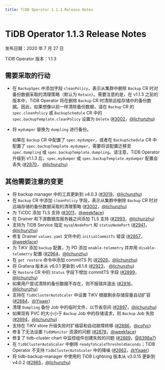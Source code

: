 ```yaml
---
title: TiDB Operator 1.1.3 Release Notes
---
```


# TiDB Operator 1.1.3 Release Notes

发布日期：2020 年 7 月 27 日

TiDB Operator 版本：1.1.3

## 需要采取的行动

- 在 `BackupSpec` 中添加字段 `cleanPolicy`，表示从集群中删除 `Backup` CR 时对备份数据采取的清理策略（默认为 `Retain`）。需要注意的是，在 v1.1.3 之前的版本中，TiDB Operator 将在删除 `Backup` CR 时清除远程存储中的备份数据。因此，如果想像以前一样清除备份数据，请在 `Backup` CR 的 `spec.cleanPolicy` 或 `BackupSchedule` CR 中的 `spec.backupTemplate.cleanPolicy` 设置为 `Delete` ([#3002](https://github.com/pingcap/tidb-operator/pull/3002)，[@lichunzhu](https://github.com/lichunzhu))
- 将 `mydumper` 替换为 `dumpling` 进行备份。

    如果在 `Backup` CR 中配置了 `spec.mydumper`，或者在 `BackupSchedule` CR 中配置了 `spec.backupTemplate.mydumper`，需要将该配置迁移至 `spec.dumpling` 或 `spec.backupTemplate.dumpling`。请注意，TiDB Operator 升级到 v1.1.3 后，`spec.mydumper` 或 `spec.backupTemplate.mydumper` 配置会丢失 ([#2870](https://github.com/pingcap/tidb-operator/pull/2870)， [@lichunzhu](https://github.com/lichunzhu))

## 其他需要注意的变更

- 将 backup manager 中的工具更新到 v4.0.3 ([#3019](https://github.com/pingcap/tidb-operator/pull/3019)，[@lichunzhu](https://github.com/lichunzhu))
- 在 `Backup` CR 中添加 `cleanPolicy` 字段，表示从集群中删除 `Backup` CR 时对远端存储的备份数据采取的清理策略 ([#3002](https://github.com/pingcap/tidb-operator/pull/3002)，[@lichunzhu](https://github.com/lichunzhu))
- 为 TiCDC 添加 TLS 支持 ([#3011](https://github.com/pingcap/tidb-operator/pull/3011)，[@weekface](https://github.com/weekface))
- 在 Drainer 和下游数据库服务器之间添加 TLS 支持 ([#2993](https://github.com/pingcap/tidb-operator/pull/2993)，[@lichunzhu](https://github.com/lichunzhu))
- 支持为 TiDB Service 指定 `mysqlNodePort` 和 `statusNodePort` ([#2941](https://github.com/pingcap/tidb-operator/pull/2941)，[@lichunzhu](https://github.com/lichunzhu))
- 修复 Drainer `values.yaml` 文件中的 `initialCommitTs` 错误 ([#2857](https://github.com/pingcap/tidb-operator/pull/2857)，[@weekface](https://github.com/weekface))
- 为 TiKV 添加 `backup` 配置，为 PD 添加 `enable-telemetry` 并弃用 `disable-telemetry` 配置 ([#2964](https://github.com/pingcap/tidb-operator/pull/2964)，[@lichunzhu](https://github.com/lichunzhu))
- 在 `get restore` 命令中添加 commitTS 列 ([#2926](https://github.com/pingcap/tidb-operator/pull/2926)，[@lichunzhu](https://github.com/lichunzhu))
- 将 Grafana 版本从 v6.0.1 更新到 v6.1.6 ([#2923](https://github.com/pingcap/tidb-operator/pull/2923)， [@lichunzhu](https://github.com/lichunzhu))
- 在 `Restore` CR 中的 `Status` 字段下增加 commitTS 字段 ([#2899](https://github.com/pingcap/tidb-operator/pull/2899)，[@lichunzhu](https://github.com/lichunzhu))
- 如果用户尝试清除的备份数据不存在，则不报错并退出 ([#2916](https://github.com/pingcap/tidb-operator/pull/2916)，[@lichunzhu](https://github.com/lichunzhu))
- 支持在 `TidbClusterAutoScaler` 中设置 TiKV 根据剩余存储容量自动扩容 ([#2884](https://github.com/pingcap/tidb-operator/pull/2884)，[@Yisaer](https://github.com/Yisaer))
- 清理 `Dumpling` 备份 Job 中的临时文件，以节省空间 ([#2897](https://github.com/pingcap/tidb-operator/pull/2897)，[@lichunzhu](https://github.com/lichunzhu))
- 如果现有 PVC 的大小小于 `Backup` Job 中的存储请求，则 `Backup` Job 失败 ([#2894](https://github.com/pingcap/tidb-operator/pull/2894)，[@lichunzhu](https://github.com/lichunzhu))
- 支持在 TiKV store 升级失败时扩缩容和自动故障转移 ([#2886](https://github.com/pingcap/tidb-operator/pull/2886)，[@cofyc](https://github.com/cofyc))
- 修复了无法设置 `TidbMonitor` 资源的问题 ([#2878](https://github.com/pingcap/tidb-operator/pull/2878)，[@weekface](https://github.com/weekface))
- 修复了 tidb-cluster chart 中监控组件创建失败的问题 ([#2869](https://github.com/pingcap/tidb-operator/pull/2869)，[@8398a7](https://github.com/8398a7))
- 在 `TidbClusterAutoScaler` 中删除 `readyToScaleThresholdSeconds`；TiDB Operator 不支持 `TidbClusterAutoScaler` 中的降噪 ([#2862](https://github.com/pingcap/tidb-operator/pull/2862)，[@Yisaer](https://github.com/Yisaer))
- 将 tidb-backup-manager 中使用的 TiDB Lightning 版本从 v3.0.15 更新到 v4.0.2 ([#2865](https://github.com/pingcap/tidb-operator/pull/2865)，[@lichunzhu](https://github.com/lichunzhu))
